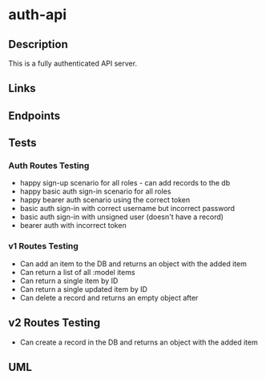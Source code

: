 # auth-api

## Description

This is a fully authenticated API server.

## Links

## Endpoints

## Tests

### Auth Routes Testing

- happy sign-up scenario for all roles - can add records to the db
- happy basic auth sign-in scenario for all roles
- happy bearer auth scenario using the correct token
- basic auth sign-in with correct username but incorrect password
- basic auth sign-in with unsigned user (doesn't have a record)
- bearer auth with incorrect token

### v1 Routes Testing

- Can add an item to the DB and returns an object with the added item
- Can return a list of all :model items
- Can return a single item by ID
- Can return a single updated item by ID
- Can delete a record and returns an empty object after

## v2 Routes Testing

- Can create a record in the DB and returns an object with the added item

## UML